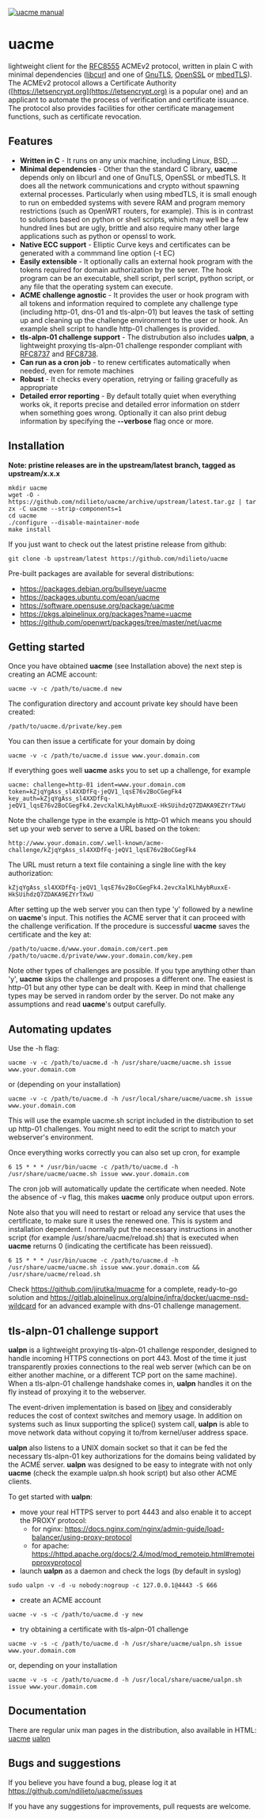 [![uacme manual](https://repository-images.githubusercontent.com/182530051/6d85b680-8e9d-11e9-91b9-0bc9eefac05e)](https://ndilieto.github.io/uacme/uacme.html)

# uacme
lightweight client for the [RFC8555](https://tools.ietf.org/html/rfc8555) 
ACMEv2 protocol, written in plain C with minimal dependencies
([libcurl](https://curl.haxx.se/libcurl) and one of
[GnuTLS](https://gnutls.org), [OpenSSL](https://www.openssl.org)
or [mbedTLS](https://tls.mbed.org)). The ACMEv2 protocol allows a 
Certificate Authority ([https://letsencrypt.org](https://letsencrypt.org)
is a popular one) and an applicant to automate the process of 
verification and certificate issuance. The protocol also provides 
facilities for other certificate management functions, such as
certificate revocation.

## Features
* **Written in C** - It runs on any unix machine, including Linux, BSD, ...
* **Minimal dependencies** - Other than the standard C library, **uacme** 
depends only on libcurl and one of GnuTLS, OpenSSL or mbedTLS. It does
all the network communications and crypto without spawning external
processes.  Particularly when using mbedTLS, it is small enough to run
on embedded systems with severe RAM and program memory restrictions
(such as OpenWRT routers, for example).  This is in contrast to
solutions based on python or shell scripts, which may well be a few
hundred lines but are ugly, brittle and also require many
other large applications such as python or openssl to work.
* **Native ECC support** - Elliptic Curve keys and certificates can be
generated with a commmand line option (-t EC)
* **Easily extensible** - It optionally calls an external hook program
with the tokens required for domain authorization by the server. The 
hook program can be an executable, shell script, perl script, python 
script, or any file that the operating system can execute.
* **ACME challenge agnostic** - It provides the user or hook program
with all tokens and information required to complete any challenge type
(including http-01, dns-01 and tls-alpn-01) but leaves the task of setting up 
and cleaning up the challenge environment to the user or hook. An example
shell script to handle http-01 challenges is provided.
* **tls-alpn-01 challenge support** - The distrubution also includes
**ualpn**, a lightweight proxying tls-alpn-01 challenge responder compliant
with [RFC8737](https://tools.ietf.org/html/rfc8737) and
[RFC8738](https://tools.ietf.org/html/rfc8738).
* **Can run as a cron job** - to renew certificates automatically 
when needed, even for remote machines
* **Robust** - It checks every operation, retrying or failing gracefully
as appropriate
* **Detailed error reporting** - By default totally quiet when everything
works ok, it reports precise and detailed error information on stderr 
when something goes wrong. Optionally it can also print debug information
by specifying the **--verbose** flag once or more.

## Installation
**Note: pristine releases are in the upstream/latest branch, tagged as
upstream/x.x.x**
```
mkdir uacme
wget -O - https://github.com/ndilieto/uacme/archive/upstream/latest.tar.gz | tar zx -C uacme --strip-components=1
cd uacme
./configure --disable-maintainer-mode
make install
```
If you just want to check out the latest pristine release from github:
```
git clone -b upstream/latest https://github.com/ndilieto/uacme
```
Pre-built packages are available for several distributions:

* https://packages.debian.org/bullseye/uacme
* https://packages.ubuntu.com/eoan/uacme
* https://software.opensuse.org/package/uacme
* https://pkgs.alpinelinux.org/packages?name=uacme
* https://github.com/openwrt/packages/tree/master/net/uacme

## Getting started

Once you have obtained **uacme** (see Installation above) the next step is creating
an ACME account:
```
uacme -v -c /path/to/uacme.d new
```
The configuration directory and account private key should have been created:
```
/path/to/uacme.d/private/key.pem
```
You can then issue a certificate for your domain by doing 
```
uacme -v -c /path/to/uacme.d issue www.your.domain.com
```
If everything goes well **uacme** asks you to set up a challenge, for example
```
uacme: challenge=http-01 ident=www.your.domain.com token=kZjqYgAss_sl4XXDfFq-jeQV1_lqsE76v2BoCGegFk4
key_auth=kZjqYgAss_sl4XXDfFq-jeQV1_lqsE76v2BoCGegFk4.2evcXalKLhAybRuxxE-HkSUihdzQ7ZDAKA9EZYrTXwU
```
Note the challenge type in the example is http-01 which means you should set
up your web server to serve a URL based on the token:
```
http://www.your.domain.com/.well-known/acme-challenge/kZjqYgAss_sl4XXDfFq-jeQV1_lqsE76v2BoCGegFk4
```
The URL must return a text file containing a single line with the key
authorization:
```
kZjqYgAss_sl4XXDfFq-jeQV1_lqsE76v2BoCGegFk4.2evcXalKLhAybRuxxE-HkSUihdzQ7ZDAKA9EZYrTXwU
```
After setting up the web server you can then type 'y' followed by a newline on
**uacme**'s input. This notifies the ACME server that it can proceed with the
challenge verification.  If the procedure is successful **uacme** saves the
certificate and the key at:
```
/path/to/uacme.d/www.your.domain.com/cert.pem
/path/to/uacme.d/private/www.your.domain.com/key.pem
```
Note other types of challenges are possible. If you type anything other than
'y', **uacme** skips the challenge and proposes a different one. The easiest
is http-01 but any other type can be dealt with. Keep in mind that challenge
types may be served in random order by the server. Do not make any assumptions
and read **uacme**'s output carefully.

## Automating updates
Use the -h flag:
```
uacme -v -c /path/to/uacme.d -h /usr/share/uacme/uacme.sh issue www.your.domain.com
```
or (depending on your installation)
```
uacme -v -c /path/to/uacme.d -h /usr/local/share/uacme/uacme.sh issue www.your.domain.com
```
This will use the example uacme.sh script included in the distribution to 
set up http-01 challenges. You might need to edit the script to match your
webserver's environment.

Once everything works correctly you can also set up cron, for example
```
6 15 * * * /usr/bin/uacme -c /path/to/uacme.d -h /usr/share/uacme/uacme.sh issue www.your.domain.com 
```
The cron job will automatically update the certificate when needed.  Note the
absence of -v flag, this makes **uacme** only produce output upon errors.

Note also that you will need to restart or reload any service that uses the
certificate, to make sure it uses the renewed one. This is system and
installation dependent. I normally put the necessary instructions in another
script (for example /usr/share/uacme/reload.sh) that is executed when **uacme**
returns 0 (indicating the certificate has been reissued).
```
6 15 * * * /usr/bin/uacme -c /path/to/uacme.d -h /usr/share/uacme/uacme.sh issue www.your.domain.com && /usr/share/uacme/reload.sh
```

Check https://github.com/jirutka/muacme for a complete, ready-to-go solution
and https://gitlab.alpinelinux.org/alpine/infra/docker/uacme-nsd-wildcard
for an advanced example with dns-01 challenge management.

## tls-alpn-01 challenge support

**ualpn** is a lightweight proxying tls-alpn-01 challenge responder, designed
to handle incoming HTTPS connections on port 443. Most of the time it just
transparently proxies connections to the real web server (which can be on
either another machine, or a different TCP port on the same machine). When a
tls-alpn-01 challenge handshake comes in, **ualpn** handles it on the fly
instead of proxying it to the webserver.

The event-driven implementation is based on [libev](http://libev.schmorp.de)
and considerably reduces the cost of context switches and memory usage. In
addition on systems such as linux supporting the splice() system call,
**ualpn** is able to move network data without copying it to/from kernel/user
address space.

**ualpn** also listens to a UNIX domain socket so that it can be fed the
necessary tls-alpn-01 key authorizations for the domains being validated
by the ACME server. **ualpn** was designed to be easy to integrate with
not only **uacme** (check the example ualpn.sh hook script) but also other
ACME clients.

To get started with **ualpn**:
* move your real HTTPS server to port 4443 and also enable it to accept
the PROXY protocol:
  * for nginx: https://docs.nginx.com/nginx/admin-guide/load-balancer/using-proxy-protocol
  * for apache: https://httpd.apache.org/docs/2.4/mod/mod_remoteip.html#remoteipproxyprotocol
* launch **ualpn** as a daemon and check the logs (by default in syslog)
```
sudo ualpn -v -d -u nobody:nogroup -c 127.0.0.1@4443 -S 666
```
* create an ACME account
```
uacme -v -s -c /path/to/uacme.d -y new
```
* try obtaining a certificate with tls-alpn-01 challenge
```
uacme -v -s -c /path/to/uacme.d -h /usr/share/uacme/ualpn.sh issue www.your.domain.com
```
or, depending on your installation
```
uacme -v -s -c /path/to/uacme.d -h /usr/local/share/uacme/ualpn.sh issue www.your.domain.com
```

## Documentation

There are regular unix man pages in the distribution, also available in HTML:
[uacme](https://ndilieto.github.io/uacme/uacme.html)
[ualpn](https://ndilieto.github.io/uacme/ualpn.html)

## Bugs and suggestions
If you believe you have found a bug, please log it at https://github.com/ndilieto/uacme/issues

If you have any suggestions for improvements, pull requests are welcome.
